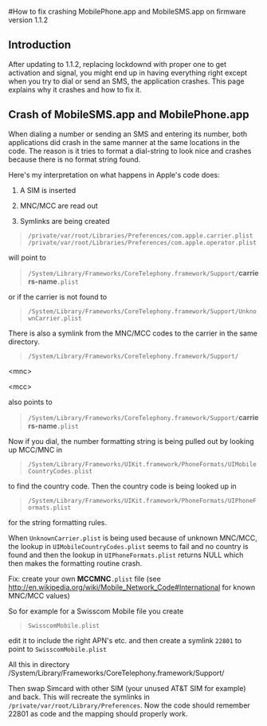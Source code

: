 #How to fix crashing MobilePhone.app and MobileSMS.app on firmware version 1.1.2

## Introduction ##

After updating to 1.1.2, replacing lockdownd with proper one to get activation and signal, you might end up in having everything right except when you try to dial or send an SMS, the application crashes. This page explains why it crashes and how to fix it.


## Crash of MobileSMS.app and MobilePhone.app ##

When dialing a number or sending an SMS and entering its number,  both applications
did crash in the same manner at the same locations in the code. The reason is it tries
to format a dial-string to look nice and crashes because there is no format string found.

Here's my interpretation on what happens in Apple's code does:

1. A SIM is inserted

2. MNC/MCC are read out

3. Symlinks are being created

> `/private/var/root/Libraries/Preferences/com.apple.carrier.plist`
> `/private/var/root/Libraries/Preferences/com.apple.operator.plist`

will point to

> `/System/Library/Frameworks/CoreTelephony.framework/Support/`**carriers-name**`.plist`

or if the carrier is not found to

> `/System/Library/Frameworks/CoreTelephony.framework/Support/UnknownCarrier.plist`


There is also a symlink from the MNC/MCC codes to the carrier in the same directory.

> `/System/Library/Frameworks/CoreTelephony.framework/Support/`

&lt;mnc&gt;



&lt;mcc&gt;



also points to

> `/System/Library/Frameworks/CoreTelephony.framework/Support/`**carriers-name**`.plist`


Now if you dial, the number formatting string is being pulled out by looking up MCC/MNC in

> `/System/Library/Frameworks/UIKit.framework/PhoneFormats/UIMobileCountryCodes.plist`

to find the country code. Then the country code is being looked up in

> `/System/Library/Frameworks/UIKit.framework/PhoneFormats/UIPhoneFormats.plist`


for the string formatting rules.

When `UnknownCarrier.plist` is being used because of unknown MNC/MCC,
the lookup in `UIMobileCountryCodes.plist` seems to fail and no country is found
and then the lookup in `UIPhoneFormats.plist` returns NULL which then makes the
formatting routine crash.

Fix: create your own **MCCMNC**`.plist` file (see http://en.wikipedia.org/wiki/Mobile_Network_Code#International for known MNC/MCC values)

So for example for a Swisscom Mobile file you create

> `SwisscomMobile.plist`

edit it to include the right APN's etc.
and then create a symlink `22801` to point to `SwisscomMobile.plist`

All this in directory /System/Library/Frameworks/CoreTelephony.framework/Support/

Then swap Simcard with other SIM (your unused AT&T SIM for example) and back. This will recreate the symlinks in `/private/var/root/Library/Preferences`. Now the code should remember 22801 as code and the mapping should properly work.